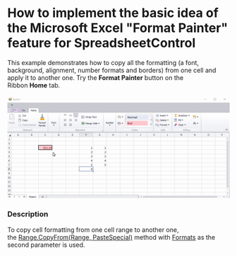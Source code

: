 # How to implement the basic idea of the Microsoft Excel "Format Painter" feature for SpreadsheetControl


<p>This example demonstrates how to copy all the formatting (a font, background, alignment, number formats and borders) from one cell and apply it to another one. Try the <strong>Format Painter</strong> button on the Ribbon <strong>Home</strong> tab. <br><br><img src="https://raw.githubusercontent.com/DevExpress-Examples/how-to-implement-the-basic-idea-of-the-microsoft-excel-format-painter-feature-for-spreadsh-t590741/17.2.3+/media/29e99ccc-6db9-449b-9844-a481dd9d17d3.png"></p>


<h3>Description</h3>

<p>To copy cell formatting from one cell range to another one, the&nbsp;<a href="https://documentation.devexpress.com/CoreLibraries/DevExpress.Spreadsheet.Range.CopyFrom.method(wtDA4Q)">Range.CopyFrom(Range, PasteSpecial)</a>&nbsp;method with&nbsp;<a href="https://documentation.devexpress.com/CoreLibraries/DevExpress.Spreadsheet.PasteSpecial.enum">Formats</a>&nbsp;as the second parameter is used.</p>

<br/>


